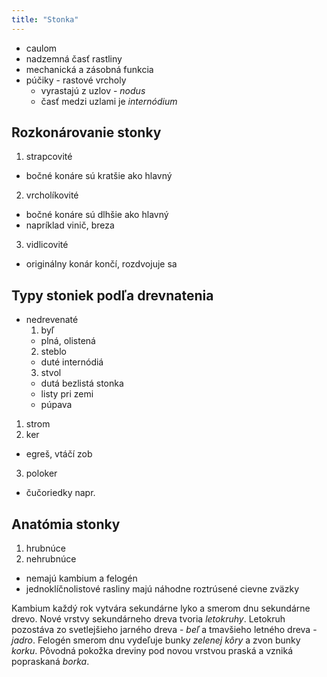 ```yaml
---
title: "Stonka"
---
```


 * caulom
 * nadzemná časť rastliny
 * mechanická a zásobná funkcia
 * púčiky - rastové vrcholy
   * vyrastajú z uzlov - *nodus*
   * časť medzi uzlami je *internódium*

 Rozkonárovanie stonky
------------------------

 1. strapcovité
   * bočné konáre sú kratšie ako hlavný
 2. vrcholíkovité
   * bočné konáre sú dlhšie ako hlavný
   * napríklad vinič, breza
 3. vidlicovité
   * originálny konár končí, rozdvojuje sa

 Typy stoniek podľa drevnatenia
---------------------------------

 * nedrevenaté
   1. byľ
     * plná, olistená
   2. steblo
     * duté internódiá
   3. stvol
     * dutá bezlistá stonka
     * listy pri zemi
     * púpava

 1. strom
 2. ker
   * egreš, vtáčí zob
 3. poloker
   * čučoriedky napr.

 Anatómia stonky
------------------

 1. hrubnúce
 2. nehrubnúce
   * nemajú kambium a felogén
   * jednoklíčnolistové rasliny majú náhodne roztrúsené cievne zväzky

Kambium každý rok vytvára sekundárne lyko a smerom dnu sekundárne drevo. Nové
vrstvy sekundárneho dreva tvoria *letokruhy*. Letokruh pozostáva zo
svetlejšieho jarného dreva - *beľ* a tmavšieho letného dreva - *jadro*. Felogén
smerom dnu vydeľuje bunky *zelenej kôry* a zvon bunky *korku*. Pôvodná pokožka
dreviny pod novou vrstvou praská a vzniká popraskaná *borka*.
